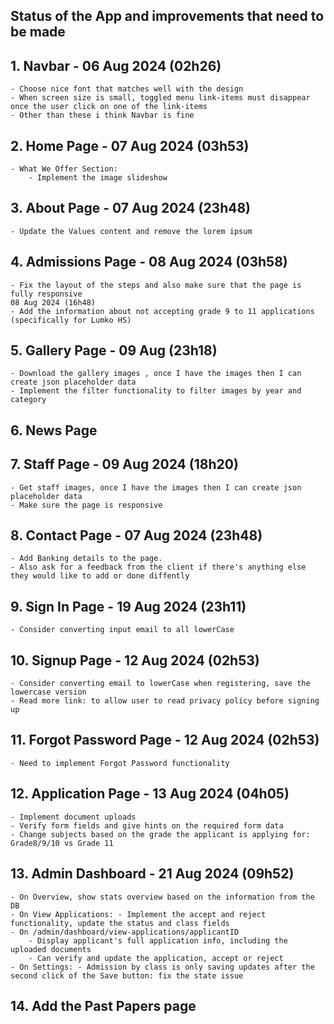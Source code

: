 ## Status of the App and improvements that need to be made

## 1. Navbar - 06 Aug 2024 (02h26)
    - Choose nice font that matches well with the design
    - When screen size is small, toggled menu link-items must disappear once the user click on one of the link-items
    - Other than these i think Navbar is fine

## 2. Home Page - 07 Aug 2024 (03h53)
    - What We Offer Section: 
        - Implement the image slideshow

## 3. About Page - 07 Aug 2024 (23h48)
    - Update the Values content and remove the lorem ipsum

## 4. Admissions Page - 08 Aug 2024 (03h58)
    - Fix the layout of the steps and also make sure that the page is fully responsive
    08 Aug 2024 (16h48)
    - Add the information about not accepting grade 9 to 11 applications (specifically for Lumko HS)

## 5. Gallery Page - 09 Aug (23h18)
    - Download the gallery images , once I have the images then I can create json placeholder data
    - Implement the filter functionality to filter images by year and category

## 6. News Page

## 7. Staff Page - 09 Aug 2024 (18h20)
    - Get staff images, once I have the images then I can create json placeholder data 
    - Make sure the page is responsive 

## 8. Contact Page - 07 Aug 2024 (23h48)
    - Add Banking details to the page.
    - Also ask for a feedback from the client if there's anything else they would like to add or done diffently

## 9. Sign In Page - 19 Aug 2024 (23h11)
    - Consider converting input email to all lowerCase

## 10. Signup Page - 12 Aug 2024 (02h53)
    - Consider converting email to lowerCase when registering, save the lowercase version
    - Read more link: to allow user to read privacy policy before signing up

## 11. Forgot Password Page - 12 Aug 2024 (02h53)
    - Need to implement Forgot Password functionality

## 12. Application Page - 13 Aug 2024 (04h05)
    - Implement document uploads
    - Verify form fields and give hints on the required form data
    - Change subjects based on the grade the applicant is applying for: Grade8/9/10 vs Grade 11

## 13. Admin Dashboard - 21 Aug 2024 (09h52)
    - On Overview, show stats overview based on the information from the DB
    - On View Applications: - Implement the accept and reject functionality, update the status and class fields
    - On /admin/dashboard/view-applications/applicantID
        - Display applicant's full application info, including the uploaded documents
        - Can verify and update the application, accept or reject
    - On Settings: - Admission by class is only saving updates after the second click of the Save button: fix the state issue

## 14. Add the Past Papers page




<!-- "next": "14.3.0-canary.59",
"react": "19.0.0-beta-4508873393-20240430",
"react-dom": "19.0.0-beta-4508873393-20240430", -->